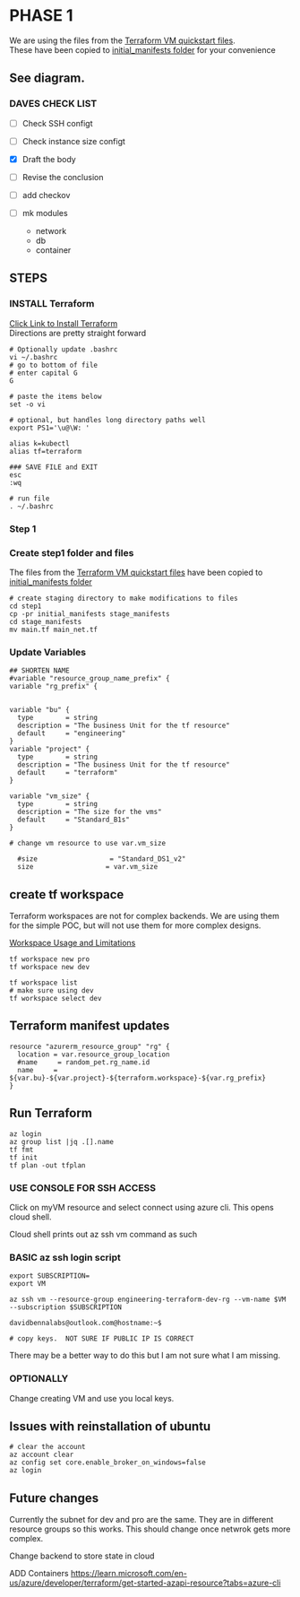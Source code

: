 # PHASE 1

We are using the files from the [Terraform VM quickstart files](https://learn.microsoft.com/en-us/azure/virtual-machines/linux/quick-create-terraform?tabs=azure-cli).   
These have been copied to [initial_manifests folder](./initial_manifests/) for your convenience


## See diagram.



### DAVES CHECK LIST
- [ ] Check SSH configt
- [ ] Check instance size configt
- [x] Draft the body
- [ ] Revise the conclusion

- [ ] add checkov
- [ ] mk modules 
  - network
  - db
  - container

## STEPS 

### INSTALL Terraform

[Click Link to Install Terraform](https://developer.hashicorp.com/terraform/install)  
Directions are pretty straight forward

```
# Optionally update .bashrc
vi ~/.bashrc
# go to bottom of file
# enter capital G
G 

# paste the items below
set -o vi

# optional, but handles long directory paths well
export PS1='\u@\W: '

alias k=kubectl
alias tf=terraform

### SAVE FILE and EXIT
esc 
:wq

# run file
. ~/.bashrc

```

### Step 1


### Create step1 folder and files

The files from the 
[Terraform VM quickstart files](https://learn.microsoft.com/en-us/azure/virtual-machines/linux/quick-create-terraform?tabs=azure-cli)  have been copied to [initial_manifests folder](./initial_manifests/)

```
# create staging directory to make modifications to files
cd step1
cp -pr initial_manifests stage_manifests
cd stage_manifests
mv main.tf main_net.tf

```

### Update Variables

```
## SHORTEN NAME
#variable "resource_group_name_prefix" {
variable "rg_prefix" {


variable "bu" {
  type        = string
  description = "The business Unit for the tf resource"
  default     = "engineering"
}
variable "project" {
  type        = string
  description = "The business Unit for the tf resource"
  default     = "terraform"
}

variable "vm_size" {
  type        = string
  description = "The size for the vms"
  default     = "Standard_B1s"
}

# change vm resource to use var.vm_size

  #size                  = "Standard_DS1_v2"
  size                  = var.vm_size

```

## create tf workspace

Terraform workspaces are not for complex backends.  We are using them for the simple POC, but will not use them for more complex designs.

[Workspace Usage and Limitations](https://developer.hashicorp.com/terraform/cli/workspaces)
```
tf workspace new pro
tf workspace new dev

tf workspace list
# make sure using dev
tf workspace select dev

```

## Terraform manifest updates

```
resource "azurerm_resource_group" "rg" {
  location = var.resource_group_location
  #name     = random_pet.rg_name.id
  name     = ${var.bu}-${var.project}-${terraform.workspace}-${var.rg_prefix}
}

```

## Run Terraform

```
az login
az group list |jq .[].name
tf fmt
tf init
tf plan -out tfplan

```

### USE CONSOLE FOR SSH ACCESS

Click on myVM resource and select connect using azure cli. This opens cloud shell. 

Cloud shell prints out az ssh vm  command as such

### BASIC az ssh login script

```
export SUBSCRIPTION=
export VM

az ssh vm --resource-group engineering-terraform-dev-rg --vm-name $VM --subscription $SUBSCRIPTION

davidbennalabs@outlook.com@hostname:~$ 

# copy keys.  NOT SURE IF PUBLIC IP IS CORRECT

```

There may be a better way to do this but I am not sure what I am missing.


### OPTIONALLY 

Change creating VM and use you local keys.

## Issues with reinstallation of ubuntu

```
# clear the account
az account clear
az config set core.enable_broker_on_windows=false
az login

```

## Future changes

Currently the subnet for dev and pro are the same.  They are in different resource groups so this works.  This should change once netwrok gets more complex.


Change backend to store state in cloud

ADD Containers
https://learn.microsoft.com/en-us/azure/developer/terraform/get-started-azapi-resource?tabs=azure-cli